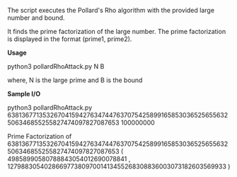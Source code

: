 The script executes the Pollard's Rho algorithm with the provided large number and bound.

It finds the prime factorization of the large number.
The prime factorization is displayed in the format (prime1, prime2).

**Usage**

python3 pollardRhoAttack.py N B

where, N is the large prime and B is the bound


**Sample I/O**

python3 pollardRhoAttack.py 638136771353267041594276347447637075425899165853036525655632506346855255827474097827087653 100000000

Prime Factorization of 638136771353267041594276347447637075425899165853036525655632506346855255827474097827087653
( 49858990580788843054012690078841 , 12798830540286697738097001413455268308836003073182603569933 )
